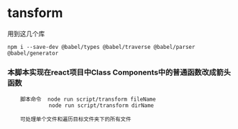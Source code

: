# tansform
用到这几个库

`npm i --save-dev @babel/types @babel/traverse @babel/parser @babel/generator`

### 本脚本实现在react项目中Class Components中的普通函数改成箭头函数


        脚本命令  node run script/transform fileName
                 node run script/transform dirName
        
        可处理单个文件和遍历目标文件夹下的所有文件
